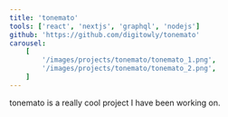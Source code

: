 ```yaml
---
title: 'tonemato'
tools: ['react', 'nextjs', 'graphql', 'nodejs']
github: 'https://github.com/digitowly/tonemato'
carousel:
    [
        '/images/projects/tonemato/tonemato_1.png',
        '/images/projects/tonemato/tonemato_2.png',
    ]
---
```


tonemato is a really cool project I have been working on.
